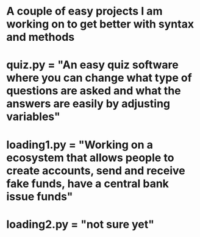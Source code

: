 # A couple of easy projects I am working on to get better with syntax and methods
# quiz.py = "An easy quiz software where you can change what type of questions are asked and what the answers are easily by adjusting variables"
# loading1.py = "Working on a ecosystem that allows people to create accounts, send and receive fake funds, have a central bank issue funds"
# loading2.py = "not sure yet"
